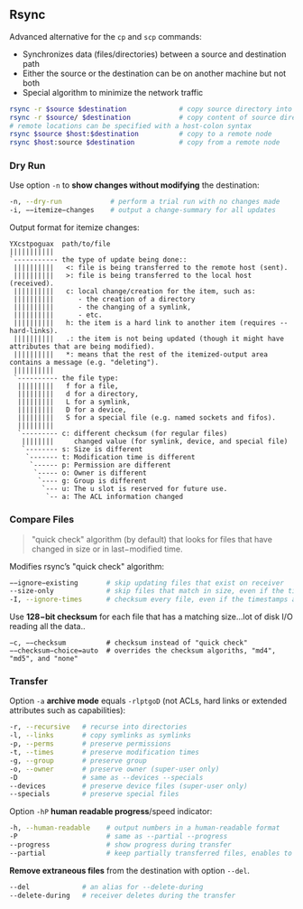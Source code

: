 ## Rsync

Advanced alternative for the `cp` and `scp` commands:

* Synchronizes data (files/directories) between a source and destination path
* Either the source or the destination can be on another machine but not both
* Special algorithm to minimize the network traffic

```bash
rsync -r $source $destination             # copy source directory into destination
rsync -r $source/ $destination            # copy content of source directory into destination
# remote locations can be specified with a host-colon syntax
rsync $source $host:$destination          # copy to a remote node
rsync $host:source $destination           # copy from a remote node
```

### Dry Run

Use option `-n` to **show changes without modifying** the destination:

```bash
-n, --dry-run            # perform a trial run with no changes made
-i, −−itemize−changes    # output a change-summary for all updates 
```

Output format for itemize changes:

```
YXcstpoguax  path/to/file
|||||||||||
`----------- the type of update being done::
 ||||||||||   <: file is being transferred to the remote host (sent).
 ||||||||||   >: file is being transferred to the local host (received).
 ||||||||||   c: local change/creation for the item, such as:
 ||||||||||      - the creation of a directory
 ||||||||||      - the changing of a symlink,
 ||||||||||      - etc.
 ||||||||||   h: the item is a hard link to another item (requires --hard-links).
 ||||||||||   .: the item is not being updated (though it might have attributes that are being modified).
 ||||||||||   *: means that the rest of the itemized-output area contains a message (e.g. "deleting").
 ||||||||||
 `---------- the file type:
  |||||||||   f for a file,
  |||||||||   d for a directory,
  |||||||||   L for a symlink,
  |||||||||   D for a device,
  |||||||||   S for a special file (e.g. named sockets and fifos).
  |||||||||
  `--------- c: different checksum (for regular files)
   ||||||||     changed value (for symlink, device, and special file)
   `-------- s: Size is different
    `------- t: Modification time is different
     `------ p: Permission are different
      `----- o: Owner is different
       `---- g: Group is different
        `--- u: The u slot is reserved for future use.
         `-- a: The ACL information changed
```

### Compare Files

>  "quick check" algorithm (by default) that looks for files that have changed
in size or in last−modified time.

Modifies rsync’s "quick check" algorithm:

```bash
−−ignore−existing       # skip updating files that exist on receiver 
--size-only             # skip files that match in size, even if the timestamps differ
-I, --ignore-times      # checksum every file, even if the timestamps and file sizes match
```

Use **128−bit checksum** for each file that has a matching size...lot of disk I/O 
reading all the data..

```
−c, −−checksum          # checksum instead of "quick check" 
−−checksum−choice=auto  # overrides the checksum algoriths, "md4", "md5", and "none"
```

### Transfer

Option `-a` **archive mode** equals `-rlptgoD` (not ACLs, hard links or extended attributes such as capabilities):

```bash
-r, --recursive   # recurse into directories
-l, --links       # copy symlinks as symlinks
-p, --perms       # preserve permissions
-t, --times       # preserve modification times
-g, --group       # preserve group
-o, --owner       # preserve owner (super-user only)
-D                # same as --devices --specials
--devices         # preserve device files (super-user only)
--specials        # preserve special files
```

Option `-hP` **human readable progress**/speed indicator:

```bash
-h, --human-readable    # output numbers in a human-readable format
-P                      # same as --partial --progress
--progress              # show progress during transfer
--partial               # keep partially transferred files, enables to resume interrupted file transfer
```

**Remove extraneous files** from the destination with option `--del`.

```bash
--del             # an alias for --delete-during
--delete-during   # receiver deletes during the transfer
```


[rsync]: https://rsync.samba.org/
